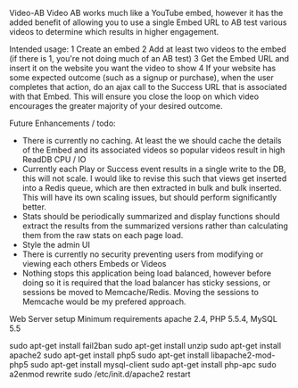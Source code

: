 Video-AB
Video AB works much like a YouTube embed, however it has the added benefit of allowing you to use a single Embed URL to AB test various videos to determine which results in higher engagement.

Intended usage:
1 Create an embed
2 Add at least two videos to the embed (if there is 1, you're not doing much of an AB test)
3 Get the Embed URL and insert it on the website you want the video to show
4 If your website has some expected outcome (such as a signup or purchase), when the user completes that action, do an ajax call to the Success URL that is associated with that Embed. This will ensure you close the loop on which video encourages the greater majority of your desired outcome.

Future Enhancements / todo:
* There is currently no caching. At least the we should cache the details of the Embed and its associated videos so popular videos result in high ReadDB CPU / IO
* Currently each Play or Success event results in a single write to the DB, this will not scale. I would like to revise this such that views get inserted into a Redis queue, which are then extracted in bulk and bulk inserted. This will have its own scaling issues, but should perform significantly better.
* Stats should be periodically summarized and display functions should extract the results from the summarized versions rather than calculating them from the raw stats on each page load.
* Style the admin UI
* There is currently no security preventing users from modifying or viewing each others Embeds or Videos
* Nothing stops this application being load balanced, however before doing so it is required that the load balancer has sticky sessions, or sessions be moved to Memcache/Redis. Moving the sessions to Memcache would be my prefered approach.

Web Server setup
Minimum requirements apache 2.4, PHP 5.5.4, MySQL 5.5

sudo apt-get install fail2ban
sudo apt-get install unzip
sudo apt-get install apache2
sudo apt-get install php5
sudo apt-get install libapache2-mod-php5
sudo apt-get install mysql-client
sudo apt-get install php-apc
sudo a2enmod rewrite
sudo /etc/init.d/apache2 restart
